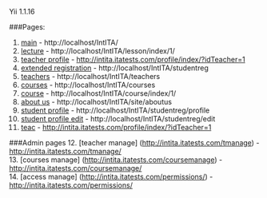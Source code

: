 Yii 1.1.16 <br/>

###Pages:
1. [main](http://localhost/IntITA/) - http://localhost/IntITA/ <br/>
2. [lecture](http://localhost/IntITA/lesson/index/1/) - http://localhost/IntITA/lesson/index/1/ <br/>
3. [teacher profile](http://intita.itatests.com/profile/index/?idTeacher=1) - http://intita.itatests.com/profile/index/?idTeacher=1 <br/>
4. [extended registration](http://localhost/IntITA/studentreg) - http://localhost/IntITA/studentreg<br/>
5. [teachers](http://localhost/IntITA/teachers) - http://localhost/IntITA/teachers <br/>
6. [courses](http://localhost/IntITA/courses) - http://localhost/IntITA/courses <br/>
7. [course](http://localhost/IntITA/course/index/1/) - http://localhost/IntITA/course/index/1/ <br/>
8. [about us](http://localhost/IntITA/site/aboutus) - http://localhost/IntITA/site/aboutus  <br/>
9. [student profile](http://localhost/IntITA/studentreg/profile) - http://localhost/IntITA/studentreg/profile  <br/>
10. [student profile edit](http://localhost/IntITA/studentreg/edit) - http://localhost/IntITA/studentreg/edit  <br/>
11. [teac](http://intita.itatests.com/profile/index/?idTeacher=1) - http://intita.itatests.com/profile/index/?idTeacher=1  <br/>

###Admin pages
12. [teacher manage] (http://intita.itatests.com/tmanage) - http://intita.itatests.com/tmanage/  <br/>
13. [courses manage] (http://intita.itatests.com/coursemanage) - http://intita.itatests.com/coursemanage/  <br/>
14. [access manage] (http://intita.itatests.com/permissions/) - http://intita.itatests.com/permissions/  <br/>

